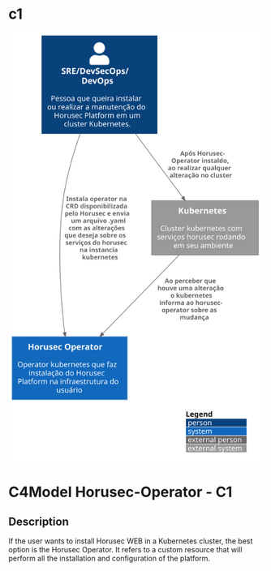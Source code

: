 # c1

![diagram](c1.svg)

# C4Model Horusec-Operator - C1

## Description
If the user wants to install Horusec WEB in a Kubernetes cluster, the best option is the Horusec Operator.
It refers to a custom resource that will perform all the installation and configuration of the platform.
